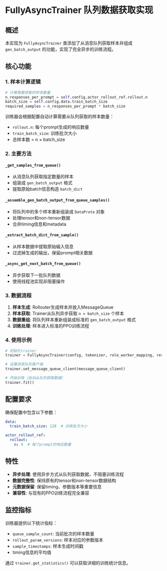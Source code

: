 # FullyAsyncTrainer 队列数据获取实现

## 概述

本实现为 `FullyAsyncTrainer` 类添加了从消息队列获取样本并组成 `gen_batch_output` 的功能，实现了完全异步的训练流程。

## 核心功能

### 1. 样本计算逻辑

```python
# 计算需要获取的样本数量
n_responses_per_prompt = self.config.actor_rollout_ref.rollout.n
batch_size = self.config.data.train_batch_size
required_samples = n_responses_per_prompt * batch_size
```

训练器会根据配置自动计算需要从队列获取的样本数量：
- `rollout.n`: 每个prompt生成的响应数量
- `train_batch_size`: 训练批次大小
- 总样本数 = n × batch_size

### 2. 主要方法

#### `_get_samples_from_queue()`
- 从消息队列获取指定数量的样本
- 组装成 `gen_batch_output` 格式
- 提取原始batch信息构造 `batch_dict`

#### `_assemble_gen_batch_output_from_queue_samples()`
- 将队列中的多个样本重新组装成 `DataProto` 对象
- 处理tensor和non-tensor数据
- 合并timing信息和metadata

#### `_extract_batch_dict_from_sample()`
- 从样本数据中提取原始输入信息
- 过滤掉生成的输出，保留prompt相关数据

#### `_async_get_next_batch_from_queue()`
- 异步获取下一批队列数据
- 使用线程池实现非阻塞操作

### 3. 数据流程

1. **样本生成**: Rollouter生成样本并放入MessageQueue
2. **样本获取**: Trainer从队列异步获取 `n × batch_size` 个样本
3. **数据重组**: 将队列样本重新组装成标准的 `gen_batch_output` 格式
4. **训练处理**: 样本进入标准的PPO训练流程

### 4. 使用示例

```python
# 初始化trainer
trainer = FullyAsyncTrainer(config, tokenizer, role_worker_mapping, resource_pool_manager)

# 设置消息队列客户端
trainer.set_message_queue_client(message_queue_client)

# 开始训练（自动从队列获取数据）
trainer.fit()
```

## 配置要求

确保配置中包含以下参数：

```yaml
data:
  train_batch_size: 128  # 训练批次大小

actor_rollout_ref:
  rollout:
    n: 4  # 每个prompt的响应数量
```

## 特性

- **异步处理**: 使用异步方式从队列获取数据，不阻塞训练流程
- **数据完整性**: 保持原有的tensor和non-tensor数据结构
- **元数据保留**: 保留timing、参数版本等重要信息
- **兼容性**: 与现有的PPO训练流程完全兼容

## 监控指标

训练器提供以下统计指标：
- `queue_sample_count`: 当前批次的样本数量
- `rollout_param_versions`: 样本对应的参数版本
- `sample_timestamps`: 样本生成时间戳
- timing信息的平均值

通过 `trainer.get_statistics()` 可以获取详细的训练统计信息。

